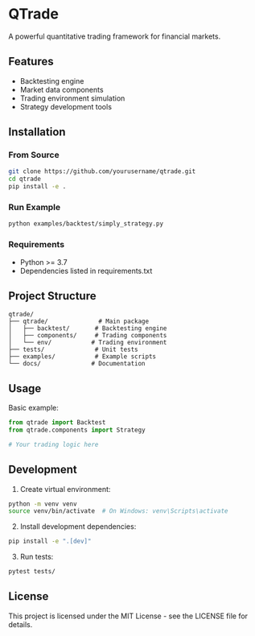 # QTrade

A powerful quantitative trading framework for financial markets.

## Features

- Backtesting engine
- Market data components
- Trading environment simulation
- Strategy development tools

## Installation

### From Source

```bash
git clone https://github.com/yourusername/qtrade.git
cd qtrade
pip install -e .
```

### Run Example

```bash
python examples/backtest/simply_strategy.py
```


### Requirements

- Python >= 3.7
- Dependencies listed in requirements.txt

## Project Structure

```
qtrade/
├── qtrade/              # Main package
│   ├── backtest/       # Backtesting engine
│   ├── components/     # Trading components
│   └── env/           # Trading environment
├── tests/              # Unit tests
├── examples/           # Example scripts
└── docs/              # Documentation
```

## Usage

Basic example:

```python
from qtrade import Backtest
from qtrade.components import Strategy

# Your trading logic here
```

## Development

1. Create virtual environment:
```bash
python -m venv venv
source venv/bin/activate  # On Windows: venv\Scripts\activate
```

2. Install development dependencies:
```bash
pip install -e ".[dev]"
```

3. Run tests:
```bash
pytest tests/
```

## License

This project is licensed under the MIT License - see the LICENSE file for details.